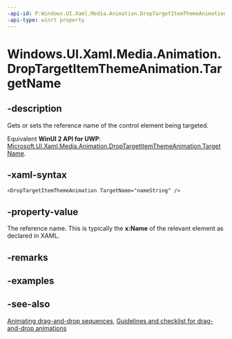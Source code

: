 ```yaml
---
-api-id: P:Windows.UI.Xaml.Media.Animation.DropTargetItemThemeAnimation.TargetName
-api-type: winrt property
---
```


<!-- Property syntax
public string TargetName { get;  set; }
-->

# Windows.UI.Xaml.Media.Animation.DropTargetItemThemeAnimation.TargetName

## -description
Gets or sets the reference name of the control element being targeted.

Equivalent **WinUI 2 API for UWP**: [Microsoft.UI.Xaml.Media.Animation.DropTargetItemThemeAnimation.TargetName](/windows/winui/api/microsoft.ui.xaml.media.animation.droptargetitemthemeanimation.targetname).

## -xaml-syntax
```xaml
<DropTargetItemThemeAnimation TargetName="nameString" />
```


## -property-value
The reference name. This is typically the **x:Name** of the relevant element as declared in XAML.

## -remarks

## -examples

## -see-also
[Animating drag-and-drop sequences](/previous-versions/windows/apps/jj649427(v=win.10)), [Guidelines and checklist for drag-and-drop animations](/windows/uwp/style/motion-dragdrop)
